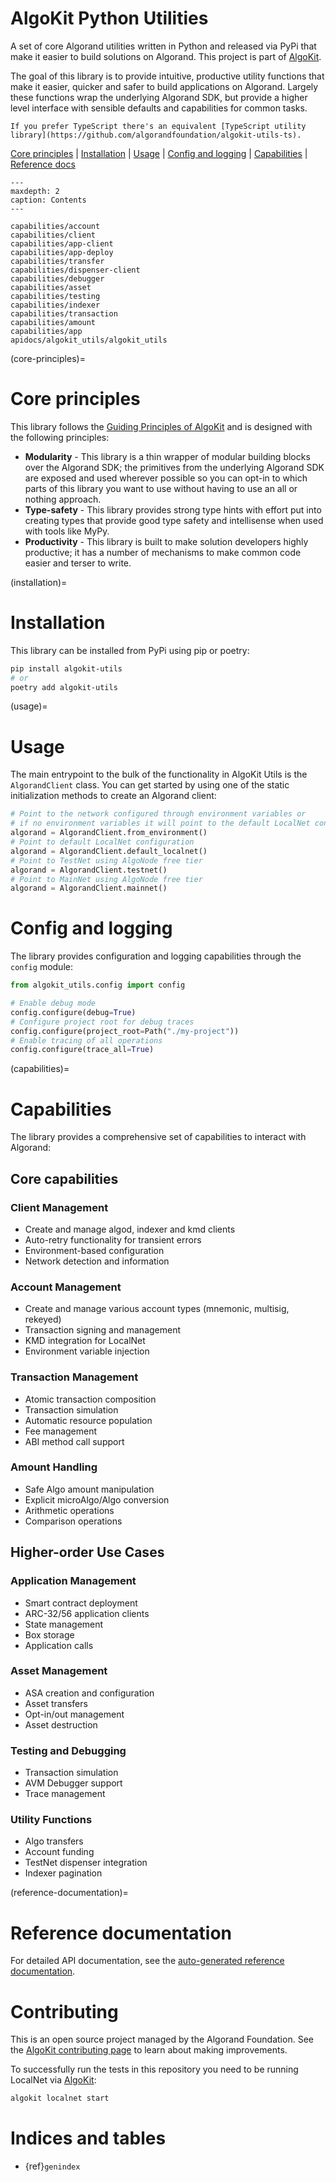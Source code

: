 # AlgoKit Python Utilities

A set of core Algorand utilities written in Python and released via PyPi that make it easier to build solutions on Algorand. This project is part of [AlgoKit](https://github.com/algorandfoundation/algokit-cli).

The goal of this library is to provide intuitive, productive utility functions that make it easier, quicker and safer to build applications on Algorand. Largely these functions wrap the underlying Algorand SDK, but provide a higher level interface with sensible defaults and capabilities for common tasks.

```{note}
If you prefer TypeScript there's an equivalent [TypeScript utility library](https://github.com/algorandfoundation/algokit-utils-ts).
```

[Core principles](#core-principles) | [Installation](#installation) | [Usage](#usage) | [Config and logging](#config-and-logging) | [Capabilities](#capabilities) | [Reference docs](#reference-documentation)

```{toctree}
---
maxdepth: 2
caption: Contents
---

capabilities/account
capabilities/client
capabilities/app-client
capabilities/app-deploy
capabilities/transfer
capabilities/dispenser-client
capabilities/debugger
capabilities/asset
capabilities/testing
capabilities/indexer
capabilities/transaction
capabilities/amount
capabilities/app
apidocs/algokit_utils/algokit_utils
```

(core-principles)=

# Core principles

This library follows the [Guiding Principles of AlgoKit](https://github.com/algorandfoundation/algokit-cli/blob/main/docs/algokit.md#guiding-principles) and is designed with the following principles:

- **Modularity** - This library is a thin wrapper of modular building blocks over the Algorand SDK; the primitives from the underlying Algorand SDK are exposed and used wherever possible so you can opt-in to which parts of this library you want to use without having to use an all or nothing approach.
- **Type-safety** - This library provides strong type hints with effort put into creating types that provide good type safety and intellisense when used with tools like MyPy.
- **Productivity** - This library is built to make solution developers highly productive; it has a number of mechanisms to make common code easier and terser to write.

(installation)=

# Installation

This library can be installed from PyPi using pip or poetry:

```bash
pip install algokit-utils
# or
poetry add algokit-utils
```

(usage)=

# Usage

The main entrypoint to the bulk of the functionality in AlgoKit Utils is the `AlgorandClient` class. You can get started by using one of the static initialization methods to create an Algorand client:

```python
# Point to the network configured through environment variables or
# if no environment variables it will point to the default LocalNet configuration
algorand = AlgorandClient.from_environment()
# Point to default LocalNet configuration
algorand = AlgorandClient.default_localnet()
# Point to TestNet using AlgoNode free tier
algorand = AlgorandClient.testnet()
# Point to MainNet using AlgoNode free tier
algorand = AlgorandClient.mainnet()
```

# Config and logging

The library provides configuration and logging capabilities through the `config` module:

```python
from algokit_utils.config import config

# Enable debug mode
config.configure(debug=True)
# Configure project root for debug traces
config.configure(project_root=Path("./my-project"))
# Enable tracing of all operations
config.configure(trace_all=True)
```

(capabilities)=

# Capabilities

The library provides a comprehensive set of capabilities to interact with Algorand:

## Core capabilities

### Client Management

- Create and manage algod, indexer and kmd clients
- Auto-retry functionality for transient errors
- Environment-based configuration
- Network detection and information

### Account Management

- Create and manage various account types (mnemonic, multisig, rekeyed)
- Transaction signing and management
- KMD integration for LocalNet
- Environment variable injection

### Transaction Management

- Atomic transaction composition
- Transaction simulation
- Automatic resource population
- Fee management
- ABI method call support

### Amount Handling

- Safe Algo amount manipulation
- Explicit microAlgo/Algo conversion
- Arithmetic operations
- Comparison operations

## Higher-order Use Cases

### Application Management

- Smart contract deployment
- ARC-32/56 application clients
- State management
- Box storage
- Application calls

### Asset Management

- ASA creation and configuration
- Asset transfers
- Opt-in/out management
- Asset destruction

### Testing and Debugging

- Transaction simulation
- AVM Debugger support
- Trace management

### Utility Functions

- Algo transfers
- Account funding
- TestNet dispenser integration
- Indexer pagination

(reference-documentation)=

# Reference documentation

For detailed API documentation, see the [auto-generated reference documentation](apidocs/algokit_utils/algokit_utils.md).

# Contributing

This is an open source project managed by the Algorand Foundation. See the [AlgoKit contributing page](https://github.com/algorandfoundation/algokit-cli/blob/main/CONTRIBUTING.MD) to learn about making improvements.

To successfully run the tests in this repository you need to be running LocalNet via [AlgoKit](https://github.com/algorandfoundation/algokit-cli):

```bash
algokit localnet start
```

# Indices and tables

- {ref}`genindex`
